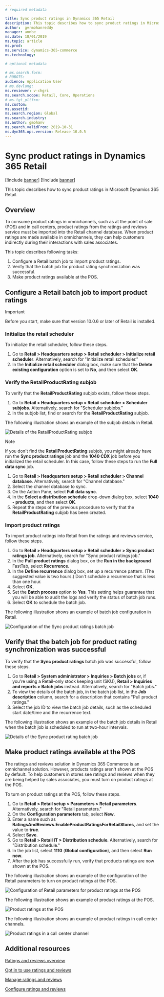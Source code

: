 ```yaml
---
# required metadata

title: Sync product ratings in Dynamics 365 Retail
description: This topic describes how to sync product ratings in Microsoft Dynamics 365 Retail.
author:  gvrmohanreddy 
manager: annbe
ms.date: 10/01/2019
ms.topic: article
ms.prod: 
ms.service: dynamics-365-commerce
ms.technology: 

# optional metadata

# ms.search.form: 
# ROBOTS: 
audience: Application User
# ms.devlang: 
ms.reviewer: v-chgri
ms.search.scope: Retail, Core, Operations
# ms.tgt_pltfrm: 
ms.custom: 
ms.assetid: 
ms.search.region: Global
ms.search.industry: 
ms.author: gmohanv
ms.search.validFrom: 2019-10-31
ms.dyn365.ops.version: Release 10.0.5
---
```


# Sync product ratings in Dynamics 365 Retail

[!include [banner](includes/preview-banner.md)]
[!include [banner](includes/banner.md)]

This topic describes how to sync product ratings in Microsoft Dynamics 365 Retail.

## Overview

To consume product ratings in omnichannels, such as at the point of sale (POS) and in call centers, product ratings from the ratings and reviews service must be imported into the Retail channel database. When product ratings are made available in omnichannels, they can help customers indirectly during their interactions with sales associates.

This topic describes following tasks:

1. Configure a Retail batch job to import product ratings.
1. Verify that the batch job for product rating synchronization was successful.
1. Make product ratings available at the POS.

## Configure a Retail batch job to import product ratings

> [!IMPORTANT]
> Before you start, make sure that version 10.0.6 or later of Retail is installed.

### Initialize the retail scheduler

To initialize the retail scheduler, follow these steps.

1. Go to **Retail \> Headquarters setup \> Retail scheduler \> Initialize retail scheduler**. Alternatively, search for "Initialize retail scheduler."
1. In the **Initialize retail scheduler** dialog box, make sure that the **Delete existing configuration** option is set to **No**, and then select **OK**.

### Verify the RetailProductRating subjob

To verify that the **RetailProductRating** subjob exists, follow these steps.

1. Go to **Retail \> Headquarters setup \> Retail scheduler \> Scheduler subjobs**. Alternatively, search for "Scheduler subjobs."
1. In the subjob list, find or search for the **RetailProductRating** subjob.

The following illustration shows an example of the subjob details in Retail.

![Details of the RetailProductRating subjob](media/rnr-hq-ratings-sub-job.png)

> [!NOTE]
> If you don't find the **RetailProductRating** subjob, you might already have run the **Sync product ratings** job and the **1040 CDX** job before you initialized the retail scheduler. In this case, follow these steps to run the **Full data sync** job.
>
> 1. Go to **Retail \> Headquarters setup \> Retail scheduler \> Channel database**. Alternatively, search for "Channel database."
> 1. Select the channel database to sync.
> 1. On the Action Pane, select **Full data sync**.
> 1. In the **Select a distribution schedule** drop-down dialog box, select **1040 - products**, and then select **OK**.
> 1. Repeat the steps of the previous procedure to verify that the **RetailProductRating** subjob has been created.

### Import product ratings

To import product ratings into Retail from the ratings and reviews service, follow these steps.

1. Go to **Retail \> Headquarters setup \> Retail scheduler \> Sync product ratings job**. Alternatively, search for "Sync product ratings job."
1. In the **Pull product ratings** dialog box, on the **Run in the background** FastTab, select **Recurrence**.
1. In the **Define recurrence** dialog box, set up a recurrence pattern. (The suggested value is two hours.) Don't schedule a recurrence that is less than one hour.
1. Select **OK**.
1. Set the **Batch process** option to **Yes**. This setting helps guarantee that you will be able to audit the logs and verify the status of batch job runs.
1. Select **OK** to schedule the batch job.

The following illustration shows an example of batch job configuration in Retail.

![Configuration of the Sync product ratings batch job](media/rnr-hq-batchjob-recurrence.png)

## Verify that the batch job for product rating synchronization was successful

To verify that the **Sync product ratings** batch job was successful, follow these steps.

1. Go to **Retail \> System administrator \> Inquiries \> Batch jobs** or, if you're using a Retail-only stock keeping unit (SKU), **Retail \> Inquiries and reports \> Batch jobs** instead. Alternatively, search for "Batch jobs."
1. To view the details of the batch job, in the batch job list, in the **Job description** column, search for a description that contains "Pull product ratings."
1. Select the job ID to view the batch job details, such as the scheduled start date/time and the recurrence text.

The following illustration shows an example of the batch job details in Retail when the batch job is scheduled to run at two-hour intervals.

![Details of the Sync product rating batch job](media/rnr-hq-batchjob-status-checking.png)

## Make product ratings available at the POS

The ratings and reviews solution in Dynamics 365 Commerce is an omnichannel solution. However, products ratings aren't shown at the POS by default. To help customers in stores see ratings and reviews when they are being helped by sales associates, you must turn on product ratings at the POS.

To turn on product ratings at the POS, follow these steps.

1. Go to **Retail \> Retail setup \> Parameters \> Retail parameters**. Alternatively, search for "Retail parameters."
1. On the **Configuration parameters** tab, select **New**.
1. Enter a name such as **RatingsAndReviews.EnableProductRatingsForRetailStores**, and set the value to **true**.
1. Select **Save**.
1. Go to **Retail \> Retail IT \> Distribution schedule**. Alternatively, search for "Distribution schedule."
1. In the job list, select **1110** (**Global configuration**), and then select **Run now**.
1. After the job has successfully run, verify that products ratings are now shown at the POS.

The following illustration shows an example of the configuration of the Retail parameters to turn on product ratings at the POS.

![Configuration of Retail parameters for product ratings at the POS](media/rnr-hq-enable-ratings-in-pos.png)

The following illustration shows an example of product ratings at the POS.

![Product ratings at the POS](media/rnr-pos-catalog-ratings.png)

The following illustration shows an example of product ratings in call center channels.

![Product ratings in a call center channel](media/rnr-call-center-ratings.png)

## Additional resources

[Ratings and reviews overview](ratings-reviews-overview.md)

[Opt in to use ratings and reviews](opt-in-ratings-reviews.md)

[Manage ratings and reviews](manage-reviews.md)

[Configure ratings and reviews](configure-ratings-reviews.md)
